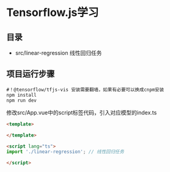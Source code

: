 # Tensorflow.js学习

## 目录
* src/linear-regression 线性回归任务

## 项目运行步骤
```shell
#！@tensorflow/tfjs-vis 安装需要翻墙，如果有必要可以换成cnpm安装
npm install 
npm run dev
```
修改src/App.vue中的script标签代码，引入对应模型的index.ts
```html
<template>

</template>

<script lang="ts">
import './linear-regression'; // 线性回归任务

</script>
```